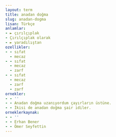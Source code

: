 ```yaml
---
layout: term
title: anadan doğma
slug: anadan-dogma
lisan: Türkçe
anlamlar:
- ► çırılçıplak
- Çırılçıplak olarak
- ► yaradılıştan
ozellikler:
- - sıfat
  - mecaz
- - sıfat
  - mecaz
  - zarf
- - sıfat
  - mecaz
  - zarf
  - zarf
ornekler:
- - ''
- - Anadan doğma uzanıyordum çayırların üstüne.
- - İkisi de anadan doğma şair idiler.
orneklerkaynak:
- - ''
- - Erhan Bener
- - Ömer Seyfettin
---
```


